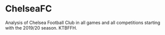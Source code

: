 # ChelseaFC
Analysis of Chelsea Football Club in all games and all competitions starting with the 2019/20 season. KTBFFH.
